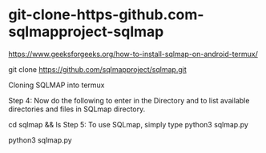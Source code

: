 # git-clone-https-github.com-sqlmapproject-sqlmap
https://www.geeksforgeeks.org/how-to-install-sqlmap-on-android-termux/

git clone https://github.com/sqlmapproject/sqlmap.git

Cloning SQLMAP into  termux

Step 4: 
Now do the following to enter in the Directory and to list available directories and files in SQLmap directory.

cd sqlmap && ls
Step 5:
To use SQLmap, simply type python3 sqlmap.py

 python3 sqlmap.py
